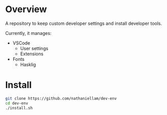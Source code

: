 # Overview

A repository to keep custom developer settings and install developer tools.

Currently, it manages:
* VSCode
  * User settings
  * Extensions
* Fonts
  * Hasklig

# Install

```bash
git clone https://github.com/nathaniellam/dev-env
cd dev-env
./install.sh
```
